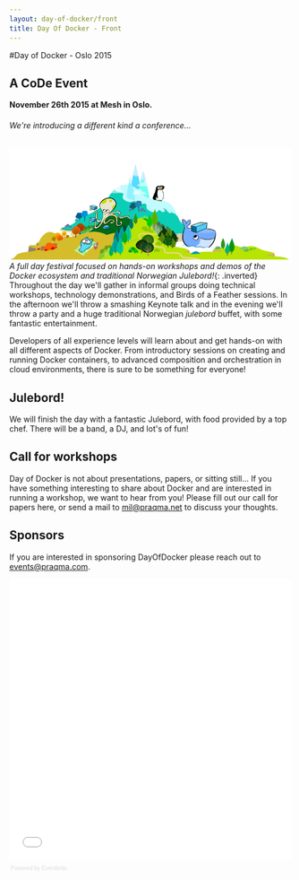 ```yaml
---
layout: day-of-docker/front
title: Day Of Docker - Front
---
```


#Day of Docker - Oslo 2015

## A CoDe Event

__November 26th 2015 at Mesh in Oslo.__

###### We're introducing a different kind a conference...

![Day of Docker](/day-of-docker-osl15/images/island_1.png) _A full day festival focused on hands-on workshops and demos of the Docker ecosystem and traditional Norwegian Julebord!_{: .inverted} Throughout the day we'll gather in informal groups doing technical workshops, technology demonstrations, and Birds of a Feather sessions. In the afternoon we'll throw a smashing Keynote talk and in the evening we'll throw a party and a huge traditional Norwegian _julebord_ buffet, with some fantastic entertainment.

Developers of all experience levels will learn about and get hands-on with all different aspects of Docker. From introductory sessions on creating and running Docker containers, to advanced composition and orchestration in cloud environments, there is sure to be something for everyone!

## Julebord!
We will finish the day with a fantastic Julebord, with food provided by a top chef. There will be a band, a DJ, and lot's of fun!

## Call for workshops
Day of Docker is not about presentations, papers, or sitting still...
If you have something interesting to share about Docker and are interested in running a workshop, we want to hear from you!  Please fill out our call for papers here, or send a mail to [mil@praqma.net](mailto:mil@praqma.net) to discuss your thoughts.

## Sponsors
If you are interested in sponsoring DayOfDocker please reach out to [events@praqma.com](events@praqma.com).

<div style="width:100%; text-align:left;" ><iframe  src="//eventbrite.com/tickets-external?eid=17385654962&ref=etckt" frameborder="0" height="500" width="100%" vspace="0" hspace="0" marginheight="5" marginwidth="5" scrolling="auto" allowtransparency="true"></iframe><div style="font-family:Helvetica, Arial; font-size:10px; padding:5px 0 5px; margin:2px; width:100%; text-align:left;" ><a class="powered-by-eb" style="color: #dddddd; text-decoration: none;" target="_blank" href="http://www.eventbrite.com/r/etckt">Powered by Eventbrite</a></div></div>
